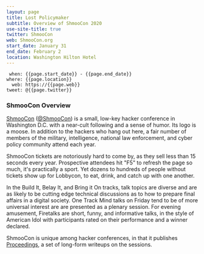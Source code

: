 ```yaml
---
layout: page
title: Lost Policymaker
subtitle: Overview of ShmooCon 2020
use-site-title: true
twitter: ShmooCon
web: ShmooCon.org
start_date: January 31
end_date: February 2
location: Washington Hilton Hotel
---
```


```
 when: {{page.start_date}} - {{page.end_date}}
where: {{page.location}}
  web: https://{{page.web}}
tweet: @{{page.twitter}}
```

### ShmooCon Overview

[ShmooCon](https://ShmooCon.org) ([@ShmooCon](https://twitter.com/ShmooCon)) is a small, low-key hacker conference in Washington D.C. with a near-cult following and a sense of humor. Its logo is a moose. In addition to the hackers who hang out here, a fair number of members of the military, intelligence, national law enforcement, and cyber policy community attend each year.

ShmooCon tickets are notoriously hard to come by, as they sell less than 15 seconds every year. Prospective attendees hit "F5" to refresh the page so much, it's practically a sport. Yet dozens to hundreds of people without tickets show up for Lobbycon, to eat, drink, and catch up with one another.

In the Build It, Belay It, and Bring it On tracks, talk topics are diverse and are as likely to be cutting edge technical discussions as to how to prepare final affairs in a digital society. One Track Mind talks on Friday tend to be of more universal interest are are presented as a plenary session. For evening amusement, Firetalks are short, funny, and informative talks, in the style of American Idol with participants rated on their performance and a winner declared.

ShmooCon is unique among hacker conferences, in that it publishes [Proceedings](https://github.com/ShmooCon), a set of long-form writeups on the sessions.
